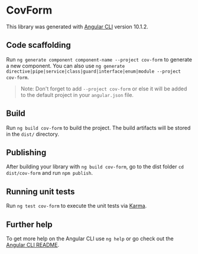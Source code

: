 # CovForm

This library was generated with [Angular CLI](https://github.com/angular/angular-cli) version 10.1.2.

## Code scaffolding

Run `ng generate component component-name --project cov-form` to generate a new component. You can also use `ng generate directive|pipe|service|class|guard|interface|enum|module --project cov-form`.
> Note: Don't forget to add `--project cov-form` or else it will be added to the default project in your `angular.json` file. 

## Build

Run `ng build cov-form` to build the project. The build artifacts will be stored in the `dist/` directory.

## Publishing

After building your library with `ng build cov-form`, go to the dist folder `cd dist/cov-form` and run `npm publish`.

## Running unit tests

Run `ng test cov-form` to execute the unit tests via [Karma](https://karma-runner.github.io).

## Further help

To get more help on the Angular CLI use `ng help` or go check out the [Angular CLI README](https://github.com/angular/angular-cli/blob/master/README.md).
